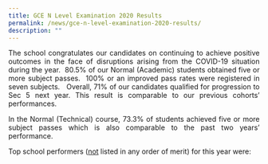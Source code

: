 ```yaml
---
title: GCE N Level Examination 2020 Results
permalink: /news/gce-n-level-examination-2020-results/
description: ""
---
```

<p style="text-align: justify;">The school congratulates our candidates on continuing to achieve positive outcomes in the face of disruptions arising from the COVID-19 situation during the year.  80.5% of our Normal (Academic) students obtained five or more subject passes.  100% or an improved pass rates were registered in seven subjects.   Overall, 71% of our candidates qualified for progression to Sec 5 next year. This result is comparable to our previous cohorts’ performances.  </p>

<p style="text-align: justify;">In the Normal (Technical) course, 73.3% of students achieved five or more subject passes which is also comparable to the past two years’ performance.</p>

Top school performers (<u>not</u> listed in any order of merit) for this year were: